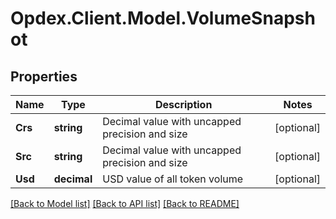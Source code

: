 # Opdex.Client.Model.VolumeSnapshot

## Properties

Name | Type | Description | Notes
------------ | ------------- | ------------- | -------------
**Crs** | **string** | Decimal value with uncapped precision and size | [optional] 
**Src** | **string** | Decimal value with uncapped precision and size | [optional] 
**Usd** | **decimal** | USD value of all token volume | [optional] 

[[Back to Model list]](../README.md#documentation-for-models) [[Back to API list]](../README.md#documentation-for-api-endpoints) [[Back to README]](../README.md)

